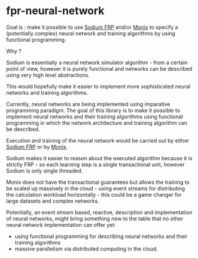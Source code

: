 # fpr-neural-network

Goal is : make it possible to use [Sodium FRP](http://sodium.nz/) and/or [Monix](https://monix.io/docs/3x/) to specify a (potentially complex) neural network and training algorithms by using functional programming.

Why ?

Sodium is essentially a neural network simulator algorithm - from a certain point of view,
however it is purely functional and networks can be described using very high level abstractions.

This would hopefully make it easier to implement more sophisticated neural networks and training
algorithms.

Currently, neural networks are being implemented using imparative programming paradigm. The goal of
this library is to make it possible to implement neural networks and their training algorithms
using functional programming in which the network architecture and training algorithm can be described.

Execution and training of the neural network would be carried out by either [Sodium FRP](http://sodium.nz) or by [Monix](https://monix.io/docs/3x/).

Sodium makes it easier to reason about the executed algorithm because it is strictly FRP - so each learning step is a single transactional unit, however Sodium is only single threaded. 

Monix does not have the transactional guarantees but allows the training to be scaled up massively in the cloud - using event streams for distributing the calculation workload horizontally - this could be a game changer for large datasets and complex networks. 

Potentially, an event stream based, reactive, description and implementation of neural networks, might bring something new to the table that no other neural network implementation can offer yet: 
- using functional programming for describing neural networks and their training algorithms 
- massive parallelism via distributed computing in the cloud.



